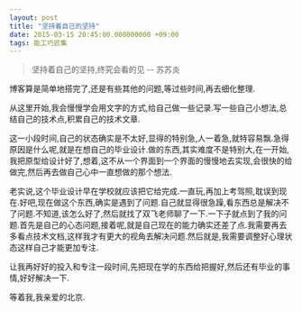 ```yaml
---
layout: post
title: "坚持着自己的坚持"
date: 2015-03-15 20:45:00.000000000 +09:00
tags: 能工巧匠集
---
```


> 坚持着自己的坚持,终究会看的见 -- 苏苏炎


博客算是简单地搭完了,还是有些其他的问题,等过些时间,再去细化整理.

从这里开始,我会慢慢学会用文字的方式,给自己做一些记录.写一些自己小想法,总结自己的技术点,积累自己的技术文章.

<!-- more -->

这一小段时间,自己的状态确实是不太好,显得的特别急,人一着急,就特容易飘.急得原因是什么呢,就是在想自己的毕业设计.做的东西,其实难度不是特别大,在一开始,我把原型给设计好了,想着,这不从一个界面到一个界面的慢慢地去实现,会很快的给做完,然后再去做自己心中一直想做的那个想法.

老实说,这个毕业设计早在学校就应该把它给完成.一直玩,再加上考驾照,耽误到现在.好吧,现在做这个东西,确实是遇到了问题.自己就显得很急躁,看东西总是解决不了问题.不知道,该怎么好了,然后就找了双飞老师聊了一下.一下子就点到了我的问题.首先是自己的心态问题,接着呢,就是自己现在的能力确实还差了点.我需要再去多看点技术文档,这样我才有更大的视角去解决问题.然后就是,我需要调整好心理状态这样自己才能更加专注.

让我再好好的投入和专注一段时间,先把现在学的东西给把握好,然后还有毕业的事情,好好解决一下.

等着我,我亲爱的北京.

